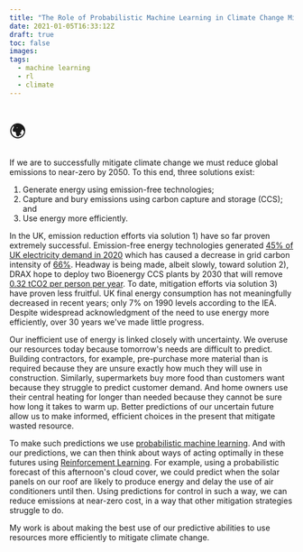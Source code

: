 ```yaml
---
title: "The Role of Probabilistic Machine Learning in Climate Change Mitigation"
date: 2021-01-05T16:33:12Z
draft: true
toc: false
images:
tags:
  - machine learning
  - rl
  - climate
---
```

# :earth_africa:
If we are to successfully mitigate climate change we must reduce global emissions to near-zero by 2050. To this end, three solutions exist:
1. Generate energy using emission-free technologies;
2. Capture and bury emissions using carbon capture and storage (CCS); and
3. Use energy more efficiently.

In the UK, emission reduction efforts via solution 1) have so far proven extremely successful. Emission-free energy technologies generated [45% of UK electricity demand in 2020](https://www.gov.uk/government/statistics/energy-trends-section-6-renewables) which has caused a decrease in grid carbon intensity of [66%](https://www.iea.org/countries/united-kingdom). Headway is being made, albeit slowly, toward solution 2), DRAX hope to deploy two Bioenergy CCS plants by 2030 that will remove [0.32 tCO2 per person per year](https://www.theccc.org.uk/publication/sixth-carbon-budget/). To date, mitigation efforts via solution 3) have proven less fruitful. UK final energy consumption has not meaningfully decreased in recent years; only 7% on 1990 levels according to the IEA. Despite widespread acknowledgment of the need to use energy more efficiently, over 30 years we've made little progress.

Our inefficient use of energy is linked closely with uncertainty. We overuse our resources today because tomorrow's needs are difficult to predict. Building contractors, for example, pre-purchase more material than is required because they are unsure exactly how much they will use in construction. Similarly, supermarkets buy more food than customers want because they struggle to predict customer demand. And home owners use their central heating for longer than needed because they cannot be sure how long it takes to warm up. Better predictions of our uncertain future allow us to make informed, efficient choices in the present that mitigate wasted resource.   

To make such predictions we use [probabilistic machine learning](https://www.nature.com/articles/nature14541). And with our predictions, we can then think about ways of acting optimally in these futures using [Reinforcement Learning](https://web.stanford.edu/class/psych209/Readings/SuttonBartoIPRLBook2ndEd.pdf). For example, using a probabilistic forecast of this afternoon's cloud cover, we could predict when the solar panels on our roof are likely to produce energy and delay the use of air conditioners until then. Using predictions for control in such a way, we can reduce emissions at near-zero cost,  in a way that other mitigation strategies struggle to do.

My work is about making the best use of our predictive abilities to use resources more efficiently to mitigate climate change.
